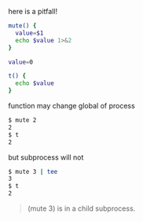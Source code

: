 here is a pitfall!

```sh
mute() {
  value=$1
  echo $value 1>&2
}

value=0

t() {
  echo $value
}
```

function may change global of process

```sh
$ mute 2
2
$ t
2
```

but subprocess will not

```sh
$ mute 3 | tee
3
$ t
2
```

> (mute 3) is in a child subprocess.
